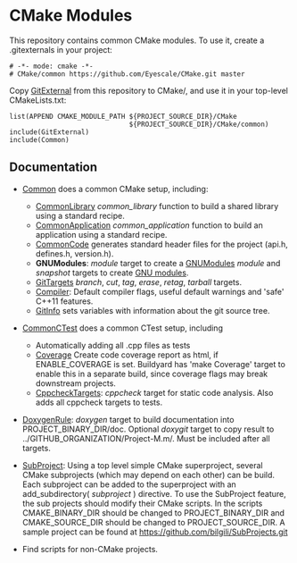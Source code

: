 # CMake Modules

This repository contains common CMake modules. To use it, create a
.gitexternals in your project:

    # -*- mode: cmake -*-
    # CMake/common https://github.com/Eyescale/CMake.git master

Copy [GitExternal](GitExternal.cmake) from this repository to CMake/,
and use it in your top-level CMakeLists.txt:

    list(APPEND CMAKE_MODULE_PATH ${PROJECT_SOURCE_DIR}/CMake
                                  ${PROJECT_SOURCE_DIR}/CMake/common)
    include(GitExternal)
    include(Common)

## Documentation

* [Common](Common.cmake) does a common CMake setup, including:
    * [CommonLibrary](CommonLibrary.cmake) *common_library* function to
      build a shared library using a standard recipe.
    * [CommonApplication](CommonApplication.cmake) *common_application*
      function to build an application using a standard recipe.
    * [CommonCode](CommonCode.cmake) generates standard header files for
      the project (api.h, defines.h, version.h).
    * **GNUModules**: *module* target to create a
      [GNUModules](GNUModules.cmake) *module* and *snapshot* targets to
      create [GNU modules](http://modules.sourceforge.net/).
    * [GitTargets](GitTargets.cmake) *branch*, *cut*, *tag*, *erase*,
      *retag*, *tarball* targets.
    * [Compiler](Compiler.cmake): Default compiler flags, useful default
      warnings and 'safe' C++11 features.
    * [GitInfo](GitInfo.cmake) sets variables with information about the
      git source tree.
* [CommonCTest](CommonCTest.cmake) does a common CTest setup, including
    * Automatically adding all .cpp files as tests
    * [Coverage](Coverage.cmake) Create code coverage report as html, if
      ENABLE_COVERAGE is set. Buildyard has 'make Coverage' target to
      enable this in a separate build, since coverage flags may break
      downstream projects.
    * [CppcheckTargets](CppcheckTargets.cmake): *cppcheck* target for
      static code analysis. Also adds all cppcheck targets to tests.
* [DoxygenRule](DoxygenRule.cmake): *doxygen* target to build
  documentation into PROJECT_BINARY_DIR/doc. Optional *doxygit* target to
  copy result to ../GITHUB_ORGANIZATION/Project-M.m/. Must be included
  after all targets.
* [SubProject](SubProject.cmake): Using a top level simple CMake 
  superproject, several CMake subprojects (which may depend on each other) 
  can be build. Each subproject can be added to the superproject 
  with an add_subdirectory( *subproject* ) directive. To use the SubProject
  feature, the sub projects should modify their CMake scripts.
  In the scripts CMAKE_BINARY_DIR should be changed to PROJECT_BINARY_DIR 
  and CMAKE_SOURCE_DIR should be changed to PROJECT_SOURCE_DIR. A
  sample project can be found at https://github.com/bilgili/SubProjects.git

* Find scripts for non-CMake projects.
